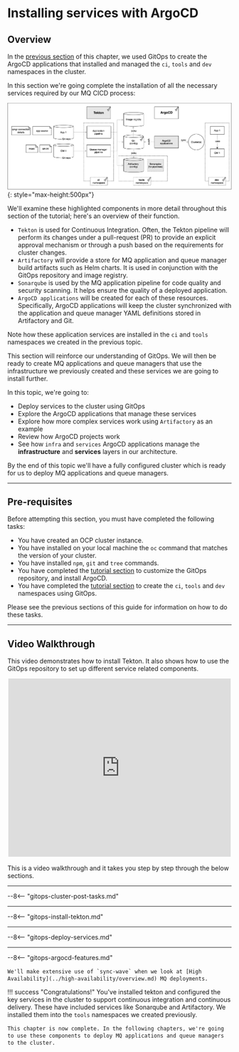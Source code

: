 # Installing services with ArgoCD

<!--- cSpell:ignore Progesssing Artificatory resyncs rolebindings configmaps CICD qube cntk autoplay allowfullscreen webkitallowfullscreen msallowfullscreen Walkthrough walkthrough-->

## Overview

In the [previous section](gitops-config.md) of this chapter, we used GitOps to
create the ArgoCD applications that installed and managed the `ci`, `tools` and
`dev` namespaces in the cluster.

In this section we're going complete the installation of all the necessary
services required by our MQ CICD process:

![cluster-tech](./images/mq-cicd3.png){: style="max-height:500px"}

We'll examine these highlighted components in more detail throughout this
section of the tutorial; here's an overview of their function.

* `Tekton` is used for Continuous Integration. Often, the Tekton pipeline will
  perform its changes under a pull-request (PR) to provide an explicit approval
  mechanism or through a push based on the requirements for cluster changes.
* `Artifactory` will provide a store for MQ application and queue manager
  build artifacts such as Helm charts. It is used in conjunction with the GitOps
  repository and image registry.
* `Sonarqube` is used by the MQ application pipeline for code quality and
  security scanning. It helps ensure the quality of a deployed application.
* `ArgoCD applications` will be created for each of these resources.
  Specifically, ArgoCD applications will keep the cluster synchronized with the
  application and queue manager YAML definitions stored in Artifactory and Git.

Note how these application services are installed in the `ci` and `tools`
namespaces we created in the previous topic.

This section will reinforce our understanding of GitOps. We will then be ready
to create MQ applications and queue managers that use the infrastructure we
previously created and these services we are going to install further.

In this topic, we're going to:

* Deploy services to the cluster using GitOps
* Explore the ArgoCD applications that manage these services
* Explore how more complex services work using `Artifactory` as an example
* Review how ArgoCD projects work
* See how `infra` and `services` ArgoCD applications manage the
  **infrastructure** and **services** layers in our architecture.

By the end of this topic we'll have a fully configured cluster which is ready
for us to deploy MQ applications and queue managers.

---

## Pre-requisites

Before attempting this section, you must have completed the following tasks:

- You have created an OCP cluster instance.
- You have installed on your local machine the `oc` command that matches the
  version of your cluster.
- You have installed `npm`, `git` and `tree` commands.
- You have completed the [tutorial section](gitops-tekton-argocd.md) to customize the GitOps repository,
  and install ArgoCD.
- You have completed the [tutorial section](gitops-config.md) to create the `ci`, `tools` and `dev`
  namespaces using GitOps.

Please see the previous sections of this guide for information on how to do
these tasks.

---

## Video Walkthrough

This video demonstrates how to install Tekton. It also shows how to use the
GitOps repository to set up different service related components.

<div align="center"><iframe src="https://ibm.ent.box.com/embed/s/hgabk92a5c0un9yfm05ei7oth0itjwq4?sortColumn=date&view=list" width="500" height="400" frameborder="0" allowfullscreen webkitallowfullscreen msallowfullscreen></iframe></div>

This is a video walkthrough and it takes you step by step through the below sections.

---

--8<-- "gitops-cluster-post-tasks.md"

---

--8<-- "gitops-install-tekton.md"

---

--8<-- "gitops-deploy-services.md"

---

--8<-- "gitops-argocd-features.md"

    We'll make extensive use of `sync-wave` when we look at [High
    Availability](../high-availability/overview.md) MQ deployments.

!!! success "Congratulations!"
    You've installed tekton and configured the key services in the cluster to support continuous integration and continuous delivery. These have included services like Sonarqube and Artifactory. We installed them into the `tools` namespaces we created previously.
    
    This chapter is now complete. In the following chapters, we're going to use these components to deploy MQ applications and queue managers to the cluster.
